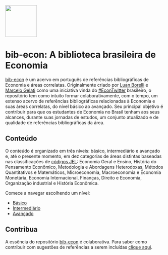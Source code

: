 <img src="https://media.gazetadopovo.com.br/2018/12/fbad9e8ea0ebeb1c2a8ff80f6ab7cf91-gpMedium.jpg" width="100">

# bib-econ: A biblioteca brasileira de Economia

[bib-econ](https://github.com/luanborelli/bib-econ) é um acervo em português de referências bibliográficas de Economia e áreas correlatas. Originalmente criado por [Luan Borelli](https://twitter.com/BorelliLuan) e [Marcelo Gelati](https://twitter.com/marcelogelati) como uma iniciativa vinda do [#EconTwitter](https://twitter.com/search?q=%23EconTwitter&src=typed_query) brasileiro, o repositório tem como intuito formar colaborativamente, com o tempo, um extenso acervo de referências bibliográficas relacionadas à Economia e suas áreas correlatas, do nível básico ao avançado. Seu principal objetivo é contribuir para que os estudantes de Economia no Brasil tenham aos seus alcances, durante suas jornadas de estudos, um conjunto atualizado e de qualidade de referências bibliográficas da área.

## Conteúdo

O conteúdo é organizado em três níveis: básico, intermediário e avançado e, até o presente momento, em dez categorias de áreas distintas baseadas nas classificações de [códigos JEL](https://www.aeaweb.org/econlit/jelCodes.php): Economia Geral e Ensino, História do Pensamento Econômico, Metodologia e Abordagens Heterodoxas, Métodos Quantitativos e Matemáticos, Microeconomia, Macroeconomia e Economia Monetária, Economia Internacional, Finanças, Direito e Economia, Organização industrial e História Econômica.

Comece a navegar escolhendo um nível:

* [Básico](basico/README.md)
* [Intermediário](intermediario/README.md)
* [Avançado](avancado/README.md)


## Contribua

A essência do repositório [bib-econ](https://github.com/luanborelli/bib-econ) é colaborativa. Para saber como contribuir com sugestões de referências a serem incluídas [clique aqui](contribua.md).
